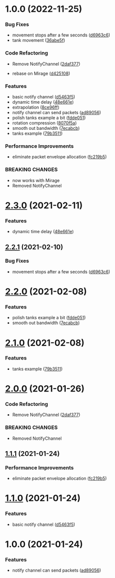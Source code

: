 # 1.0.0 (2022-11-25)


### Bug Fixes

* movement stops after a few seconds ([d6963c6](https://github.com/Mindblocks3/Momentum/commit/d6963c6fb88e864a6c4cb69a22cd8fee7d097efa))
* tank movement ([36abe5f](https://github.com/Mindblocks3/Momentum/commit/36abe5f2ecf4c3fe05da84a63eb70a2c7dbfee18))


### Code Refactoring

* Remove NotifyChannel ([2daf377](https://github.com/Mindblocks3/Momentum/commit/2daf3776da093683c4c7759ca391b2ff722bd481))


* rebase on Mirage ([d425108](https://github.com/Mindblocks3/Momentum/commit/d425108ac37ea1d45f5389263be8f3d57c8a1d8b))


### Features

* basic notify channel ([d5463f5](https://github.com/Mindblocks3/Momentum/commit/d5463f539ea18e1277b75e6a755e68ee098410bc))
* dynamic time delay ([48e661e](https://github.com/Mindblocks3/Momentum/commit/48e661e29ef0a29dd341cf7b75cef0a914b82c19))
* extrapolation ([8ce96ff](https://github.com/Mindblocks3/Momentum/commit/8ce96ffb93eb2cb3c2dd9daa780121ecb20083ca))
* notify channel can send packets ([ad89056](https://github.com/Mindblocks3/Momentum/commit/ad890569d009824c5ad3879d5779abd9a0f48a49))
* polish tanks example a bit ([fdde051](https://github.com/Mindblocks3/Momentum/commit/fdde05103faa6c0349b55b784dd57a7a1a46338f))
* rotation compression ([8070f5a](https://github.com/Mindblocks3/Momentum/commit/8070f5afe02b62c97f9537ba28e994b4fcd4cf39))
* smooth out bandwidth ([7ecabcb](https://github.com/Mindblocks3/Momentum/commit/7ecabcb8505efd7e3bcb3f1b8f92009f94767bda))
* tanks example ([79b3511](https://github.com/Mindblocks3/Momentum/commit/79b35111085976da3626cb09c435d1210f0aba3e))


### Performance Improvements

* eliminate packet envelope allocation ([fc219b5](https://github.com/Mindblocks3/Momentum/commit/fc219b5b46d41d5f998594c2759a284ee1ee8bd5))


### BREAKING CHANGES

* now works with Mirage
* Removed NotifyChannel

# [2.3.0](https://github.com/MirrorNG/Momentum/compare/v2.2.1...v2.3.0) (2021-02-11)


### Features

* dynamic time delay ([48e661e](https://github.com/MirrorNG/Momentum/commit/48e661e29ef0a29dd341cf7b75cef0a914b82c19))

## [2.2.1](https://github.com/MirrorNG/Momentum/compare/v2.2.0...v2.2.1) (2021-02-10)


### Bug Fixes

* movement stops after a few seconds ([d6963c6](https://github.com/MirrorNG/Momentum/commit/d6963c6fb88e864a6c4cb69a22cd8fee7d097efa))

# [2.2.0](https://github.com/MirrorNG/Momentum/compare/v2.1.0...v2.2.0) (2021-02-08)


### Features

* polish tanks example a bit ([fdde051](https://github.com/MirrorNG/Momentum/commit/fdde05103faa6c0349b55b784dd57a7a1a46338f))
* smooth out bandwidth ([7ecabcb](https://github.com/MirrorNG/Momentum/commit/7ecabcb8505efd7e3bcb3f1b8f92009f94767bda))

# [2.1.0](https://github.com/MirrorNG/Momentum/compare/v2.0.0...v2.1.0) (2021-02-08)


### Features

* tanks example ([79b3511](https://github.com/MirrorNG/Momentum/commit/79b35111085976da3626cb09c435d1210f0aba3e))

# [2.0.0](https://github.com/MirrorNG/Momentum/compare/v1.1.1...v2.0.0) (2021-01-26)


### Code Refactoring

* Remove NotifyChannel ([2daf377](https://github.com/MirrorNG/Momentum/commit/2daf3776da093683c4c7759ca391b2ff722bd481))


### BREAKING CHANGES

* Removed NotifyChannel

## [1.1.1](https://github.com/MirrorNG/Momentum/compare/v1.1.0...v1.1.1) (2021-01-24)


### Performance Improvements

* eliminate packet envelope allocation ([fc219b5](https://github.com/MirrorNG/Momentum/commit/fc219b5b46d41d5f998594c2759a284ee1ee8bd5))

# [1.1.0](https://github.com/MirrorNG/Momentum/compare/v1.0.0...v1.1.0) (2021-01-24)


### Features

* basic notify channel ([d5463f5](https://github.com/MirrorNG/Momentum/commit/d5463f539ea18e1277b75e6a755e68ee098410bc))

# 1.0.0 (2021-01-24)


### Features

* notify channel can send packets ([ad89056](https://github.com/MirrorNG/Momentum/commit/ad890569d009824c5ad3879d5779abd9a0f48a49))
